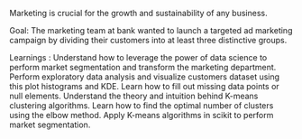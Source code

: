 Marketing is crucial for the growth and sustainability of any business.

Goal:
The marketing team at bank wanted to launch a targeted ad marketing campaign by dividing their customers
into at least three distinctive groups.

Learnings :
Understand how to leverage the power of data science to perform market segmentation and transform the
marketing department.
Perform exploratory data analysis and visualize customers dataset using this plot histograms and KDE.
Learn how to fill out missing data points or null elements.
Understand the theory and intuition behind K-means clustering algorithms.
Learn how to find the optimal number of clusters using the elbow method.
Apply K-means algorithms in scikit to perform market segmentation.


